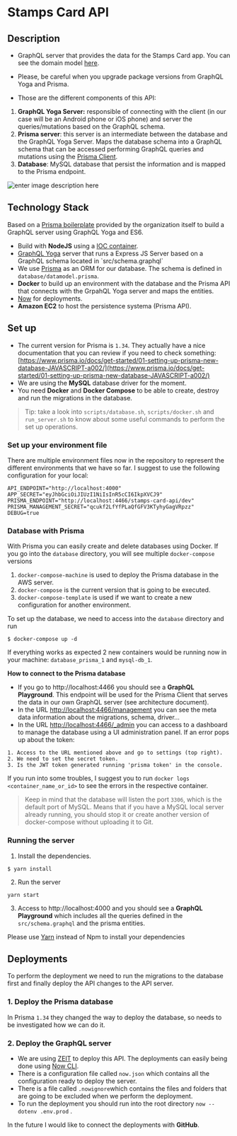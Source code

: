 
# Stamps Card API

  

## Description
- GraphQL server that provides the data for the Stamps Card app. You can see the domain model [here](https://drive.google.com/file/d/1Mhn0wnRAX-tzvCrkG7mX62GoqeSbCniK/view?usp=sharing).
- Please, be careful when you upgrade package versions from GraphQL Yoga and Prisma.

- Those are the different components of this API:
1. **GraphQL Yoga Server:** responsible of connecting with the client (in our case will be an Android phone or iOS phone) and server the queries/mutations based on the GraphQL schema.
2. **Prisma server**: this server is an intermediate between the database and the GraphQL Yoga Server. Maps the database schema into a GraphQL schema that can be accessed performing GraphQL queries and mutations using the [Prisma Client](https://www.prisma.io/docs/prisma-client/).
3. **Database**: MySQL database that persist the information and is mapped to the Prisma endpoint.

  ![enter image description here](https://miro.medium.com/max/1006/1*pkNbdH2AeUWOZbvxitMwzA.png)

## Technology Stack

Based on a [Prisma boilerplate](https://github.com/graphql-boilerplates/node-graphql-server/tree/master/basic) provided by the organization itself to build a GraphQL server using GraphQL Yoga and ES6. 
- Build with **NodeJS** using a [IOC container](https://github.com/jaredhanson/electrolyte).
- [GraphQL Yoga]([https://github.com/prisma-labs/graphql-yoga](https://github.com/prisma-labs/graphql-yoga)) server that runs a Express JS Server based on a GraphQL schema located in `src/schema.graphql`
- We use [Prisma]([https://www.prisma.io/](https://www.prisma.io/)) as an ORM for our database. The schema is defined in `database/datamodel.prisma`.
- **Docker**  to build up an environment with the database and the Prisma API that connects with the GrpahQL Yoga server and maps the entities.
- [Now]([https://zeit.co/docs](https://zeit.co/docs)) for deployments.
- **Amazon EC2** to host the persistence systema (Prisma API).

## Set up
- The current version for Prisma is `1.34`. They actually have a nice documentation that you can review if you need to check something: [https://www.prisma.io/docs/get-started/01-setting-up-prisma-new-database-JAVASCRIPT-a002/](https://www.prisma.io/docs/get-started/01-setting-up-prisma-new-database-JAVASCRIPT-a002/)
- We are using the **MySQL** database driver for the moment.
- You need **Docker** and **Docker Compose** to be able to create, destroy and run the migrations in the database.
 > Tip: take a look into `scripts/database.sh`, `scripts/docker.sh` and `run_server.sh` to know about some useful commands to perform the set up operations.
 
 ### Set up your environment file
 There are multiple environment files now in the repository to represent the different environments that we have so far. I suggest to use the following configuration for your local:
 ```
 API_ENDPOINT="http://localhost:4000"
APP_SECRET="eyJhbGciOiJIUzI1NiIsInR5cCI6IkpXVCJ9"
PRISMA_ENDPOINT="http://localhost:4466/stamps-card-api/dev"
PRISMA_MANAGEMENT_SECRET="qcukf2LfYfPLaQfGFV3KTyhyGagVRpzz"
DEBUG=true
 ```

### Database with Prisma

With Prisma you can easily create and delete databases using Docker. If you go into the `database` directory, you will see multiple `docker-compose` versions
1. `docker-compose-machine` is used to deploy the Prisma database in the AWS server.
2. `docker-compose` is the current version that is going to be executed.
3. `docker-compose-template` is used if we want to create a new configuration for another environment.

To set up the database, we need to access into the `database` directory and run
 ```
$ docker-compose up -d
```
If everything works as expected 2 new containers would be running now in your machine: `database_prisma_1` and `mysql-db_1`. 

 **How to connect to the Prisma database**
 - If you go to http://localhost:4466 you should see a **GraphQL Playground**. This endpoint will be used for the Prisma Client that serves the data in our own GraphQL server (see architecture document).
 - In the URL [http://localhost:4466/management](http://localhost:4466/management) you can see the meta data information about the migrations, schema, driver...
 - In the URL [http://localhost:4466/_admin](http://localhost:4466/_admin) you can access to a dashboard to manage the database using a UI administration panel. If an error pops up about the token:
 ```$bash
1. Access to the URL mentioned above and go to settings (top right).
2. We need to set the secret token.
3. Is the JWT token generated running 'prisma token' in the console.
 ```


If you run into some troubles, I suggest you to run `docker logs <container_name_or_id>` to see the errors in the respective container.
> Keep in mind that the database will listen the port `3306`, which is the default port of MySQL. Means that if you have a MySQL local server already running, you should stop it or create another version of docker-compose without uploading it to Git.
### Running the server
1. Install the dependencies.
```$bash
$ yarn install
```
2. Run the server
```$bash
yarn start
```

3. Access to http://localhost:4000 and you should see a **GraphQL Playground** which includes all the queries defined in the `src/schema.graphql` and the prisma entities.

Please use [Yarn](https://yarnpkg.com/lang/en/) instead of Npm to install your dependencies

## Deployments
To perform the deployment we need to run the migrations to the database first and finally deploy the API changes to the API server.
### 1. Deploy the Prisma database
In Prisma `1.34` they changed the way to deploy the database, so needs to be investigated how we can do it.

### 2. Deploy the GraphQL server
- We are using [ZEIT](https://zeit.co/dashboard) to deploy this API. The deployments can easily being done using [Now CLI](https://zeit.co/download).
- There is a configuration file called `now.json` which contains all the configuration ready to deploy the server.
- There is a file called `.nowignore`which contains the files and folders that are going to be excluded when we perform the deployment.
- To run the deployment you should run into the root directory `now --dotenv .env.prod` .

 In the future I would like to connect the deployments with **GitHub**.
